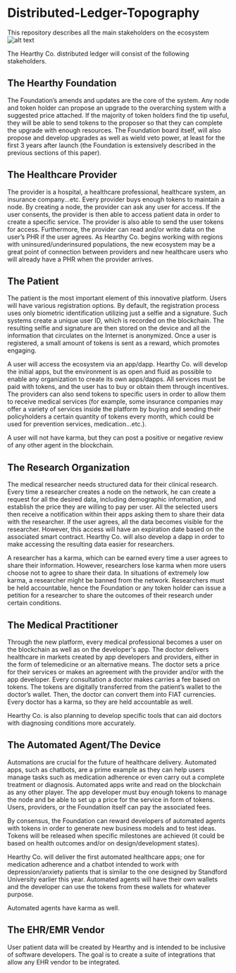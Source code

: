 # Distributed-Ledger-Topography
This repository describes all the main stakeholders on the ecosystem
![alt text](http://imgur.com/L7Mxpwq "diagram")




The Hearthy Co. distributed ledger will consist of the following stakeholders.


## The Hearthy Foundation 
The Foundation’s amends and updates are the core of the system. Any node and token holder can propose an upgrade to the overarching system with a suggested price attached. If the majority of token holders find the tip useful, they will be able to send tokens to the proposer so that they can complete the upgrade with enough resources. The Foundation board itself, will also propose and develop upgrades as well as wield veto power, at least for the first 3 years after launch (the Foundation is extensively described in the previous sections of this paper).


## The Healthcare Provider
The provider is a hospital, a healthcare professional, healthcare system, an insurance company...etc. Every provider buys enough tokens to maintain a node. By creating a node, the provider can ask any user for access. If the user consents, the provider is then able to access patient data in order to create a specific service. The provider is also able to send the user tokens for access. Furthermore, the provider can read and/or write data on the user’s PHR if the user agrees. As Hearthy Co. begins working with regions with uninsured/underinsured populations, the new ecosystem may be a great point of connection between providers and new healthcare users who will already have a PHR when the provider arrives.


## The Patient 
The patient is the most important element of this innovative platform. Users will have various registration options. By default, the registration process uses only biometric identification utilizing just a selfie and a signature. Such systems create a unique user ID, which is recorded on the blockchain. The resulting selfie and signature are then stored on the device and all the information that circulates on the Internet is anonymized. Once a user is registered, a small amount of tokens is sent as a reward, which promotes engaging.
 
A user will access the ecosystem via an app/dapp. Hearthy Co. will develop the initial apps, but the environment is as open and fluid as possible to enable any organization to create its own apps/dapps. All services must be paid with tokens, and the user has to buy or obtain them through incentives. The providers can also send tokens to specific users in order to allow them to receive medical services (for example, some insurance companies may offer a variety of services inside the platform by buying and sending their policyholders a certain quantity of tokens every month, which could be used for prevention services, medication...etc.).

A user will not have karma, but they can post a positive or negative review of any other agent in the blockchain. 


## The Research Organization
The medical researcher needs structured data for their clinical research. Every time a researcher creates a node on the network, he can create a request for all the desired data, including demographic information, and establish the price they are willing to pay per user. All the selected users then receive a notification within their apps asking them to share their data with the researcher. If the user agrees, all the data becomes visible for the researcher. However, this access will have an expiration date based on the associated smart contract. Hearthy Co. will also develop a dapp in order to make accessing the resulting data easier for researchers.

A researcher has a karma, which can be earned every time a user agrees to share their information. However, researchers lose karma when more users choose not to agree to share their data. In situations of extremely low karma, a researcher might be banned from the network. Researchers must be held accountable, hence the Foundation or any token holder can issue a petition for a researcher to share the outcomes of their research under certain conditions. 


## The Medical Practitioner
Through the new platform, every medical professional becomes a user on the blockchain as well as on the developer's app. The doctor delivers healthcare in markets created by app developers and providers, either in the form of telemedicine or an alternative means. The doctor sets a price for their services or makes an agreement with the provider and/or with the app developer. Every consultation a doctor makes carries a fee based on tokens. The tokens are digitally transferred from the patient’s wallet to the doctor’s wallet. Then, the doctor can convert them into FIAT currencies. Every doctor has a karma, so they are held accountable as well. 

Hearthy Co. is also planning to develop specific tools that can aid doctors with diagnosing conditions more accurately.


## The Automated Agent/The Device
Automations are crucial for the future of healthcare delivery. Automated apps, such as chatbots, are a prime example as they can help users manage tasks such as medication adherence or even carry out a complete treatment or diagnosis. Automated apps write and read on the blockchain as any other player. The app developer must buy enough tokens to manage the node and be able to set up a price for the service in form of tokens. Users, providers, or the Foundation itself can pay the associated fees.

By consensus, the Foundation can reward developers of automated agents with tokens in order to generate new business models and to test ideas. Tokens will be released when specific milestones are achieved (it could be based on health outcomes and/or on design/development states).

Hearthy Co. will deliver the first automated healthcare apps; one for medication adherence and a chatbot intended to work with depression/anxiety patients that is similar to the one designed by Standford University earlier this year. Automated agents will have their own wallets and the developer can use the tokens from these wallets for whatever purpose.

Automated agents have karma as well.


## The EHR/EMR Vendor
User patient data will be created by Hearthy and is intended to be inclusive of software developers. The goal is to create a suite of integrations that allow any EHR vendor to be integrated.

